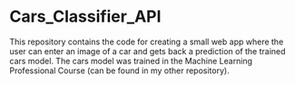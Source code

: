 # Cars_Classifier_API
This repository contains the code for creating a small web app where the user can enter an image of a car and gets back a prediction of the trained cars model. The cars model was trained in the Machine Learning Professional Course (can be found in my other repository).
